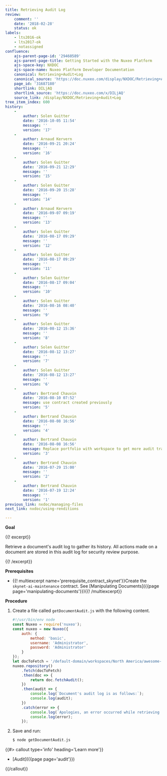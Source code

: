 ```yaml
---
title: Retrieving Audit Log
review:
    comment: ''
    date: '2018-02-28'
    status: ok
labels:
    - lts2016-ok
    - lts2017-ok
    - notassigned
confluence:
    ajs-parent-page-id: '29460589'
    ajs-parent-page-title: Getting Started with the Nuxeo Platform
    ajs-space-key: NXDOC
    ajs-space-name: Nuxeo Platform Developer Documentation
    canonical: Retrieving+Audit+Log
    canonical_source: 'https://doc.nuxeo.com/display/NXDOC/Retrieving+Audit+Log'
    page_id: '31687180'
    shortlink: DILjAQ
    shortlink_source: 'https://doc.nuxeo.com/x/DILjAQ'
    source_link: /display/NXDOC/Retrieving+Audit+Log
tree_item_index: 600
history:
    -
        author: Solen Guitter
        date: '2016-10-05 11:54'
        message: ''
        version: '17'
    -
        author: Arnaud Kervern
        date: '2016-09-21 20:24'
        message: ''
        version: '16'
    -
        author: Solen Guitter
        date: '2016-09-21 12:29'
        message: ''
        version: '15'
    -
        author: Solen Guitter
        date: '2016-09-20 15:28'
        message: ''
        version: '14'
    -
        author: Arnaud Kervern
        date: '2016-09-07 09:19'
        message: ''
        version: '13'
    -
        author: Solen Guitter
        date: '2016-08-17 09:29'
        message: ''
        version: '12'
    -
        author: Solen Guitter
        date: '2016-08-17 09:29'
        message: ''
        version: '11'
    -
        author: Solen Guitter
        date: '2016-08-17 09:04'
        message: ''
        version: '10'
    -
        author: Solen Guitter
        date: '2016-08-16 08:40'
        message: ''
        version: '9'
    -
        author: Solen Guitter
        date: '2016-08-12 15:36'
        message: ''
        version: '8'
    -
        author: Solen Guitter
        date: '2016-08-12 13:27'
        message: ''
        version: '7'
    -
        author: Solen Guitter
        date: '2016-08-12 13:27'
        message: ''
        version: '6'
    -
        author: Bertrand Chauvin
        date: '2016-08-10 07:52'
        message: use contract created previously
        version: '5'
    -
        author: Bertrand Chauvin
        date: '2016-08-08 16:56'
        message: ''
        version: '4'
    -
        author: Bertrand Chauvin
        date: '2016-08-08 16:56'
        message: Replace portfolio with workspace to get more audit traces
        version: '3'
    -
        author: Bertrand Chauvin
        date: '2016-07-29 15:00'
        message: ''
        version: '2'
    -
        author: Bertrand Chauvin
        date: '2016-07-19 12:24'
        message: ''
        version: '1'
previous_link: nxdoc/managing-files
next_link: nxdoc/using-renditions

---
```

**Goal**

{{! excerpt}}

Retrieve a document's audit log to gather its history. All actions made on a document are stored in this audit log for security review purpose.

{{! /excerpt}}

**Prerequisites**

*   {{! multiexcerpt name='prerequisite_contract_skynet'}}Create the `skynet-ai-maintenance` contract. See [Manipulating Documents]({{page page='manipulating-documents'}}){{! /multiexcerpt}}

**Procedure**

1.  Create a file called `getDocumentAudit.js` with the following content.

    ```js
    #!/usr/bin/env node
    const Nuxeo = require('nuxeo');
    const nuxeo = new Nuxeo({
        auth: {
            method: 'basic',
            username: 'Administrator',
            password: 'Administrator'
        }
    });
    let docToFetch = '/default-domain/workspaces/North America/awesome-tech/skynet-ai-maintenance';
    nuxeo.repository()
        .fetch(docToFetch)
        .then(doc => {
            return doc.fetchAudit();
        })
        .then(audit => {
            console.log(`Document's audit log is as follows:`);
            console.log(audit);
        })
        .catch(error => {
            console.log(`Apologies, an error occurred while retrieving the document's audit log.`);
            console.log(error);
        });
    ```

2.  Save and run:

    ```bash
    $ node getDocumentAudit.js
    ```

{{#> callout type='info' heading='Learn more'}}

*   [Audit]({{page page='audit'}})

{{/callout}}

